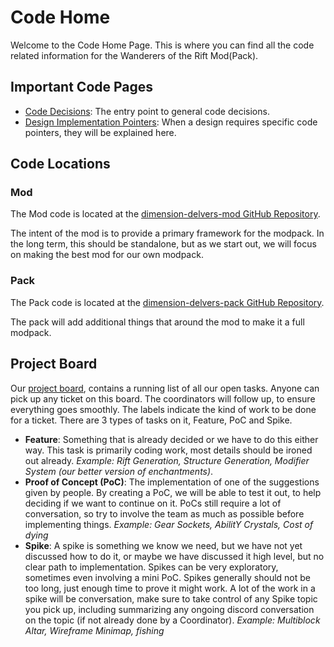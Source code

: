 # Code Home
Welcome to the Code Home Page. This is where you can find all the code related information for the Wanderers of the Rift Mod(Pack).

## Important Code Pages
- [Code Decisions](decisions/decisions.md): The entry point to general code decisions.
- [Design Implementation Pointers](design/design-implementation.md): When a design requires specific code pointers, they will be explained here.

## Code Locations
### Mod
The Mod code is located at the [dimension-delvers-mod GitHub Repository](https://github.com/Dimension-Delvers/dimension-delvers-mod.git).

The intent of the mod is to provide a primary framework for the modpack. In the long term, this should be standalone, but as we start out, we will focus on making the best mod for our own modpack.

### Pack
The Pack code is located at the [dimension-delvers-pack GitHub Repository](https://github.com/Dimension-Delvers/dimension-delvers-pack.git).

The pack will add additional things that around the mod to make it a full modpack.

## Project Board
Our [project board](https://github.com/orgs/Dimension-Delvers/projects/1/views/1), contains a running list of all our open tasks. Anyone can pick up any ticket on this board. The coordinators will follow up, to ensure everything goes smoothly. The labels indicate the kind of work to be done for a ticket. There are 3 types of tasks on it, Feature, PoC and Spike. 
* **Feature**: Something that is already decided or we have to do this either way. This task is primarily coding work, most details should be ironed out already. *Example: Rift Generation, Structure Generation, Modifier System (our better version of enchantments)*.
* **Proof of Concept (PoC)**: The implementation of one of the suggestions given by people. By creating a PoC, we will be able to test it out, to help deciding if we want to continue on it. PoCs still require a lot of conversation, so try to involve the team as much as possible before implementing things. *Example: Gear Sockets, AbilitY Crystals, Cost of dying*
* **Spike**: A spike is something we know we need, but we have not yet discussed how to do it, or maybe we have discussed it high level, but no clear path to implementation. Spikes can be very exploratory, sometimes even involving a mini PoC. Spikes generally should not be too long, just enough time to prove it might work. A lot of the work in a spike will be conversation, make sure to take control of any Spike topic you pick up, including summarizing any ongoing discord conversation on the topic (if not already done by a Coordinator). *Example: Multiblock Altar, Wireframe Minimap, fishing*
